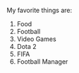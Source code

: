 My favorite things are:
1. Food
2. Football
3. Video Games
  1. Dota 2
  2. FIFA
  3. Football Manager
